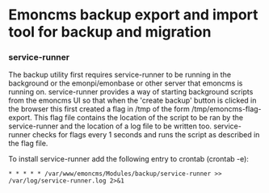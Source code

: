 # Emoncms backup export and import tool for backup and migration

### service-runner

The backup utility first requires service-runner to be running in the background or the emonpi/emonbase or other server that emoncms is running on. service-runner provides a way of starting background scripts from the emoncms UI so that when the 'create backup' button is clicked in the browser this first created a flag in /tmp of the form /tmp/emoncms-flag-export. This flag file contains the location of the script to be ran by the service-runner and the location of a log file to be written too. service-runner checks for flags every 1 seconds and runs the script as described in the flag file.

To install service-runner add the following entry to crontab (crontab -e):

    * * * * * /var/www/emoncms/Modules/backup/service-runner >> /var/log/service-runner.log 2>&1
    
    

    

